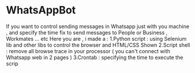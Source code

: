 # WhatsAppBot
If you want to control sending messages in Whatsapp just with you machine , and specify the time fix to send messages to People or Business , Workmates ... etc
Here you are , i made a : 
1.Python script : using Selenium lib and other libs to control the browser and HTML/CSS Shown 
2.Script shell :  remove all browse trace in your processor ( you can't connect with Whatsapp web in 2 pages )
3.Crontab : specifying the time to execute the scrip
